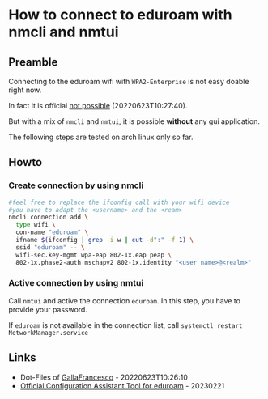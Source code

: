 # How to connect to eduroam with nmcli and nmtui

## Preamble

Connecting to the eduroam wifi with `WPA2-Enterprise` is not easy doable right now.

In fact it is official [not possible](https://gitlab.freedesktop.org/NetworkManager/NetworkManager/-/issues/376) (20220623T10:27:40).

But with a mix of `nmcli` and `nmtui`, it is possible **without** any gui application.

The following steps are tested on arch linux only so far.

## Howto

### Create connection by using nmcli

```bash
#feel free to replace the ifconfig call with your wifi device
#you have to adapt the <username> and the <ream>
nmcli connection add \ 
  type wifi \ 
  con-name "eduroam" \ 
  ifname $(ifconfig | grep -i w | cut -d":" -f 1) \ 
  ssid "eduroam" -- \ 
  wifi-sec.key-mgmt wpa-eap 802-1x.eap peap \ 
  802-1x.phase2-auth mschapv2 802-1x.identity "<user name>@<realm>"
```

### Active connection by using nmtui

Call `nmtui` and active the connection `eduroam`. In this step, you have to provide your password.

If `eduroam` is not available in the connection list, call `systemctl restart NetworkManager.service`

## Links

* Dot-Files of [GallaFrancesco](https://github.com/GallaFrancesco/dotfiles/blob/7ed94659f96ff69a288f8bd48adeca9d43ea5b7c/_scripts/_scripts/add_eduroam.sh) - 20220623T10:26:10
* [Official Configuration Assistant Tool for eduroam](https://cat.eduroam.org/) - 20230221

